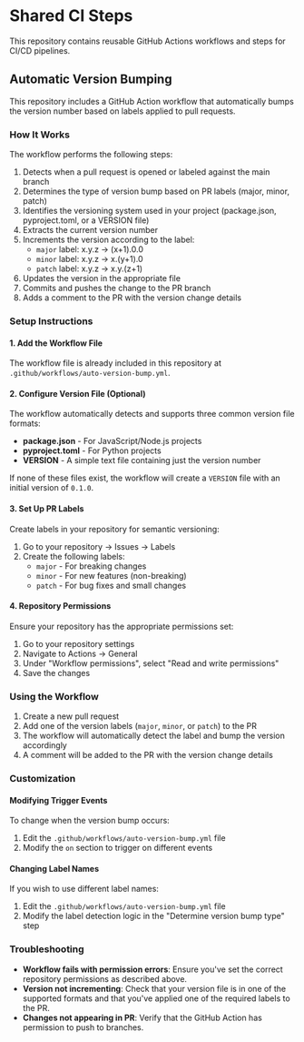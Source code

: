 # Shared CI Steps

This repository contains reusable GitHub Actions workflows and steps for CI/CD pipelines.

## Automatic Version Bumping

This repository includes a GitHub Action workflow that automatically bumps the version number based on labels applied to pull requests.

### How It Works

The workflow performs the following steps:

1. Detects when a pull request is opened or labeled against the main branch
2. Determines the type of version bump based on PR labels (major, minor, patch)
3. Identifies the versioning system used in your project (package.json, pyproject.toml, or a VERSION file)
4. Extracts the current version number
5. Increments the version according to the label:
   - `major` label: x.y.z → (x+1).0.0
   - `minor` label: x.y.z → x.(y+1).0
   - `patch` label: x.y.z → x.y.(z+1)
6. Updates the version in the appropriate file
7. Commits and pushes the change to the PR branch
8. Adds a comment to the PR with the version change details

### Setup Instructions

#### 1. Add the Workflow File

The workflow file is already included in this repository at `.github/workflows/auto-version-bump.yml`.

#### 2. Configure Version File (Optional)

The workflow automatically detects and supports three common version file formats:

- **package.json** - For JavaScript/Node.js projects
- **pyproject.toml** - For Python projects
- **VERSION** - A simple text file containing just the version number

If none of these files exist, the workflow will create a `VERSION` file with an initial version of `0.1.0`.

#### 3. Set Up PR Labels

Create labels in your repository for semantic versioning:

1. Go to your repository → Issues → Labels
2. Create the following labels:
   - `major` - For breaking changes
   - `minor` - For new features (non-breaking)
   - `patch` - For bug fixes and small changes

#### 4. Repository Permissions

Ensure your repository has the appropriate permissions set:

1. Go to your repository settings
2. Navigate to Actions → General
3. Under "Workflow permissions", select "Read and write permissions"
4. Save the changes

### Using the Workflow

1. Create a new pull request
2. Add one of the version labels (`major`, `minor`, or `patch`) to the PR
3. The workflow will automatically detect the label and bump the version accordingly
4. A comment will be added to the PR with the version change details

### Customization

#### Modifying Trigger Events

To change when the version bump occurs:

1. Edit the `.github/workflows/auto-version-bump.yml` file
2. Modify the `on` section to trigger on different events

#### Changing Label Names

If you wish to use different label names:

1. Edit the `.github/workflows/auto-version-bump.yml` file
2. Modify the label detection logic in the "Determine version bump type" step

### Troubleshooting

- **Workflow fails with permission errors**: Ensure you've set the correct repository permissions as described above.
- **Version not incrementing**: Check that your version file is in one of the supported formats and that you've applied one of the required labels to the PR.
- **Changes not appearing in PR**: Verify that the GitHub Action has permission to push to branches.
